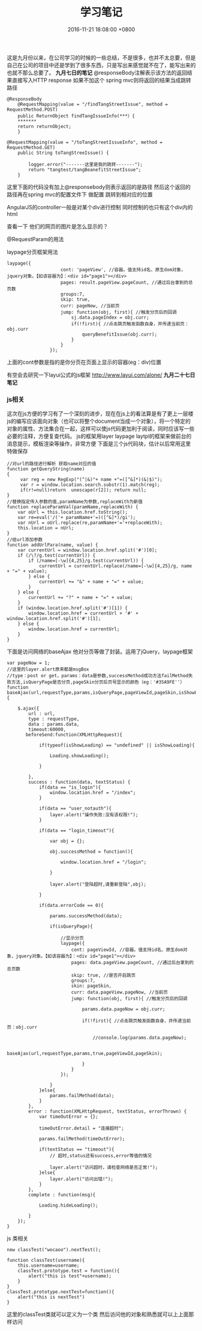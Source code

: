 ﻿---
layout: post
title:  学习笔记
date:   2016-11-21 18:08:00 +0800
categories: document
tag: 学习笔记
---


这是九月份以来，在公司学习的时候的一些总结，不是很多，也并不太总要，但是自己在公司的项目中还是学到了很多东西，只是写出来感觉就不在了，能写出来的也就不那么总要了。
**九月七日的笔记**
@responseBody注解表示该方法的返回结果直接写入HTTP response 
如果不加这个 spring mvc则将返回的结果当成跳转路径

```
@ResponseBody
	@RequestMapping(value = "/findTangStreetIssue", method = RequestMethod.POST)
	public ReturnObject findTangIssueInfo(***）{
	*******
	return returnObject;
	}
	
@RequestMapping(value = "/toTangStreetIssueInfo", method = RequestMethod.GET)
	public String toTangStreeIssue() {

		logger.error("-------这里是我的跳转-------");
		return "tangtest/tangBeanefitStreetIssue";
	}
```
这里下面的代码没有加上@responsebody则表示返回的是路径 然后这个返回的路径再在spring mvc的配置文件下 做配置 跳转到相对应的位置

AngularJS的controller一般是对某个div进行控制 同时控制的也只有这个div内的html

查看一下 他们的网页的图片是怎么显示的？

@RequestParam的用法

laypage分页框架用法

```
laypage({
		            cont: 'pageView', //容器。值支持id名、原生dom对象，jquery对象。【如该容器为】：<div id="page1"></div>
		            pages: result.pageView.pageCount, //通过后台拿到的总页数
		            groups:7,
		            skip: true,
		            curr: pageNow, //当前页
		            jump: function(obj, first){ //触发分页后的回调 
		            	sj.data.pageIndex = obj.curr;
		                if(!first){ //点击跳页触发函数自身，并传递当前页：obj.curr
		                	queryBenefitIssue(obj.curr);
		                }
		            }
		        });			
```
上面的cont参数是指的是你分页在页面上显示的容器(eg：div)位置

有空会去研究一下layui公式的js框架 http://www.layui.com/alone/
**九月二十七日笔记**
### js相关
这次在js方便的学习有了一个深刻的进步，现在在js上的看法算是有了更上一层楼
js的编写应该面向对象（也可以将整个document当成一个对象），将一个特定的对象的属性、方法集合在一起，这样可以使js代码更加利于阅读，同时应该写一些必要的注释，方便复查代码。
js的框架用layer laypage laytpl的框架来做前台的消息提示，模板渲染等操作，非常方便
下面是三个js代码块，估计以后常用这里特做保存

```
//对url的路径进行解析 获取name对应的值
function getQueryString(name)
{
     var reg = new RegExp("(^|&)"+ name +"=([^&]*)(&|$)");
     var r = window.location.search.substr(1).match(reg);
     if(r!=null)return  unescape(r[2]); return null;
}
//替换指定传入参数的值,paramName为参数,replaceWith为新值
function replaceParamVal(paramName,replaceWith) {
    var oUrl = this.location.href.toString();
    var re=eval('/('+ paramName+'=)([^&]*)/gi');
    var nUrl = oUrl.replace(re,paramName+'='+replaceWith);
    this.location = nUrl;
}
//给url添加参数
function addUrlPara(name, value) {  
    var currentUrl = window.location.href.split('#')[0];  
    if (/\?/g.test(currentUrl)) {  
        if (/name=[-\w]{4,25}/g.test(currentUrl)) {  
            currentUrl = currentUrl.replace(/name=[-\w]{4,25}/g, name + "=" + value);  
        } else {  
            currentUrl += "&" + name + "=" + value;  
        }  
    } else {  
        currentUrl += "?" + name + "=" + value;  
    }  
    if (window.location.href.split('#')[1]) {  
        window.location.href = currentUrl + '#' + window.location.href.split('#')[1];  
    } else {  
        window.location.href = currentUrl;  
    }  
}  
```
下面是访问网络的baseAjax 他对分页等做了封装。运用了jQuery，laypage框架

```
var pageNow = 1;
//这里的layer.alert原来都是msgBox
//type：post or get，params：data是参数,successMethod成功方法failMethod失败方法,isQueryPage是否分页,pageSkin分页后页号显示的颜色（eg：'#35A9FE''）
function baseAjax(url,requestType,params,isQueryPage,pageViewId,pageSkin,isShowLoading){
	
    $.ajax({
        url : url,
        type : requestType,
        data : params.data,
        timeout:60000,
       beforeSend:function(XMLHttpRequest){ 	
    	
        	if(typeof(isShowLoading) == "undefined" || isShowLoading){
        		
        		Loading.showLoading();
        	
        	}
        	
        },
        success : function(data, textStatus) {
        	if(data == "is_login"){       		
        		window.location.href = "/index";
        	}

            if(data == "user_notauth"){
            	layer.alert("操作失败:没有该权限!");
            }

            if(data == "login_timeout"){
            	
            	var obj = {};
            	
            	obj.successMethod = function(){
            		
            		window.location.href = "/login";
            	
            	}
            
            	layer.alert("登陆超时,请重新登陆",obj);
                
            }

            if(data.errorCode == 0){
            	
                params.successMethod(data);

                if(isQueryPage){
                	
                    //显示分页
                    laypage({
                        cont: pageViewId, //容器。值支持id名、原生dom对象，jquery对象。【如该容器为】：<div id="page1"></div>
                        pages: data.pageView.pageCount, //通过后台拿到的总页数
                        skip: true, //是否开启跳页
                        groups:7,
                        skin: pageSkin,
                        curr: data.pageView.pageNow, //当前页
                        jump: function(obj, first){ //触发分页后的回调

                            params.data.pageNow = obj.curr;

                            if(!first){ //点击跳页触发函数自身，并传递当前页：obj.curr

                            	//console.log(params.data.pageNow);

                                baseAjax(url,requestType,params,true,pageViewId,pageSkin);

                            }
                        }
                    });

                }
            }else{
                params.failMethod(data);
            }
        },               
        error : function(XMLHttpRequest, textStatus, errorThrown) {
        	var timeOutError = {};

        	timeOutError.detail = "连接超时";

        	params.failMethod(timeOutError);

            if(textStatus == "timeout"){
                // 超时,status还有success,error等值的情况
            
                layer.alert("访问超时，请检查网络是否正常!");
            }else{            	
            	layer.alert("访问出错!");
            }
        },
        complete : function(msg){
        	
        	Loading.hideLoading();
        
        }
    });
}

```
js 类相关

```
new classTest("wocaoo").nextTest();

function classTest(username){
	this.username=username;
	classTest.prototype.test = function(){
		alert("this is test"+username);
	}
}
classTest.prototype.nextTest=function(){
	alert("this is nextTest")
}
```
这里的classTest类就可以定义为一个类 然后访问他的对象和熟悉就可以上上面那样访问


